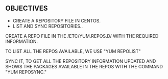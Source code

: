OBJECTIVES
--
- CREATE A REPOSITORY FILE IN CENTOS.
- LIST AND SYNC REPOSITORIES..


CREATE A REPO FILE IN THE /ETC/YUM.REPOS.D/ WITH THE REQUIRED INFORMATION.

TO LIST ALL THE REPOS AVAILABLE, WE USE "YUM REPOLIST"

SYNC IT, TO GET ALL THE REPOSITORY INFORMATION UPDATED AND SHOWS THE PACKAGES AVAILABLE IN THE REPOS WITH THE COMMAND "YUM REPOSYNC."
